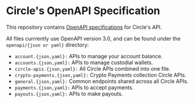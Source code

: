 # Circle's OpenAPI Specification

This repository contains [OpenAPI specifications][openapi] for Circle's API.

All files currrently use OpenAPI version 3.0, and can be found under the `openapi/{json or yaml}` directory:

* `account.{json,yaml}:` APIs to manage your account balance.
* `accounts.{json,yaml}:` APIs to manage custodial wallets.
* `circle-apis.{json,yaml}:` All Circle APIs combined into one file.
* `crypto-payments.{json,yaml}:` Crypto Payments collection Circle APIs.
* `general.{json,yaml}:` Common endpoints shared across all Circle APIs.
* `payments.{json,yaml}:` APIs to accept payments.
* `payouts.{json,yaml}:` APIs to make payouts.


[openapi]: https://www.openapis.org/